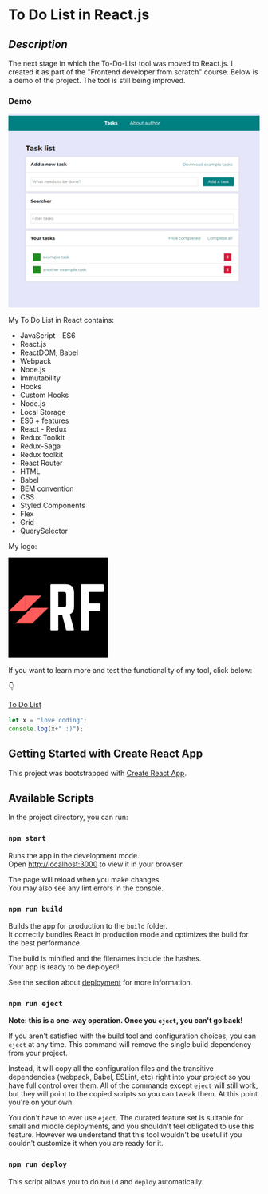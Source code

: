 # **To Do List in React.js**

## *Description*

The next stage in which the To-Do-List tool was moved to React.js. I created it as part of the "Frontend developer from scratch" course. Below is a demo of the project. The tool is still being improved.

### Demo

![To Do List](https://github.com/RobFyd/To-Do-List-in-React/blob/main/graphics/exchangerNewGif2.gif?raw=true)

My To Do List in React contains:

- JavaScript - ES6
- React.js
- ReactDOM, Babel
- Webpack
- Node.js
- Immutability
- Hooks
- Custom Hooks
- Node.js
- Local Storage
- ES6 + features
- React - Redux
- Redux Toolkit
- Redux-Saga
- Redux toolkit
- React Router
- HTML
- Babel
- BEM convention
- CSS
- Styled Components
- Flex
- Grid
- QuerySelector

My logo:

![LOGO](https://github.com/RobFyd/BMI-Calculator/blob/main/fotos/RFLogo.png?raw=true)

If you want to learn more and test the functionality of my tool, click below:

👇

[To Do List](https://robfyd.github.io/To-Do-List-in-React/)


```javascript
let x = "love coding";
console.log(x+" :)");
```

## Getting Started with Create React App

This project was bootstrapped with [Create React App](https://github.com/facebook/create-react-app).

## Available Scripts

In the project directory, you can run:

### `npm start`

Runs the app in the development mode.\
Open [http://localhost:3000](http://localhost:3000) to view it in your browser.

The page will reload when you make changes.\
You may also see any lint errors in the console.

### `npm run build`

Builds the app for production to the `build` folder.\
It correctly bundles React in production mode and optimizes the build for the best performance.

The build is minified and the filenames include the hashes.\
Your app is ready to be deployed!

See the section about [deployment](https://facebook.github.io/create-react-app/docs/deployment) for more information.

### `npm run eject`

**Note: this is a one-way operation. Once you `eject`, you can't go back!**

If you aren't satisfied with the build tool and configuration choices, you can `eject` at any time. This command will remove the single build dependency from your project.

Instead, it will copy all the configuration files and the transitive dependencies (webpack, Babel, ESLint, etc) right into your project so you have full control over them. All of the commands except `eject` will still work, but they will point to the copied scripts so you can tweak them. At this point you're on your own.

You don't have to ever use `eject`. The curated feature set is suitable for small and middle deployments, and you shouldn't feel obligated to use this feature. However we understand that this tool wouldn't be useful if you couldn't customize it when you are ready for it.

### `npm run deploy`

This script allows you to do `build` and `deploy` automatically.